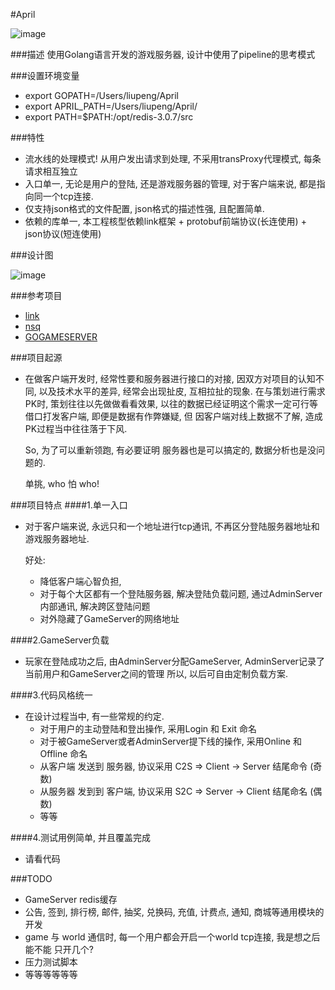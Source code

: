 #April

![image](https://github.com/pengliu-sai/April/blob/master/logo.jpeg?raw=true)


###描述
使用Golang语言开发的游戏服务器, 设计中使用了pipeline的思考模式


###设置环境变量
- export GOPATH=/Users/liupeng/April
- export APRIL_PATH=/Users/liupeng/April/
- export PATH=$PATH:/opt/redis-3.0.7/src

###特性
* 流水线的处理模式! 从用户发出请求到处理, 不采用transProxy代理模式, 每条请求相互独立
* 入口单一, 无论是用户的登陆, 还是游戏服务器的管理, 对于客户端来说, 都是指向同一个tcp连接.
* 仅支持json格式的文件配置, json格式的描述性强, 且配置简单.
* 依赖的库单一, 本工程核型依赖link框架 + protobuf前端协议(长连使用) + json协议(短连使用)

###设计图

![image](https://github.com/pengliu-sai/April/blob/master/April.png?raw=true)

###参考项目
* [link](https://github.com/funny/link)
* [nsq](https://github.com/nsqio/nsq)
* [GOGAMESERVER](https://github.com/yicaoyimuys/GoGameServer)


###项目起源
* 在做客户端开发时, 经常性要和服务器进行接口的对接, 因双方对项目的认知不同, 以及技术水平的差异, 经常会出现扯皮, 互相拉扯的现象.
    在与策划进行需求PK时, 策划往往以先做做看看效果, 以往的数据已经证明这个需求一定可行等借口打发客户端, 即便是数据有作弊嫌疑, 但
    因客户端对线上数据不了解, 造成PK过程当中往往落于下风.

    So, 为了可以重新领跑, 有必要证明 服务器也是可以搞定的, 数据分析也是没问题的.

    单挑, who 怕 who!


###项目特点
####1.单一入口
* 对于客户端来说, 永远只和一个地址进行tcp通讯, 不再区分登陆服务器地址和游戏服务器地址.

  好处:
  - 降低客户端心智负担,
  - 对于每个大区都有一个登陆服务器, 解决登陆负载问题, 通过AdminServer内部通讯, 解决跨区登陆问题
  - 对外隐藏了GameServer的网络地址

####2.GameServer负载
* 玩家在登陆成功之后, 由AdminServer分配GameServer, AdminServer记录了当前用户和GameServer之间的管理
    所以, 以后可自由定制负载方案.

####3.代码风格统一
* 在设计过程当中, 有一些常规的约定.
  - 对于用户的主动登陆和登出操作, 采用Login 和 Exit 命名
  - 对于被GameServer或者AdminServer提下线的操作, 采用Online 和 Offline 命名
  - 从客户端 发送到 服务器, 协议采用 C2S => Client -> Server 结尾命令 (奇数)
  - 从服务器 发到到 客户端, 协议采用 S2C => Server -> Client 结尾命名 (偶数)
  - 等等

####4.测试用例简单, 并且覆盖完成
* 请看代码



###TODO
* GameServer redis缓存
* 公告, 签到, 排行榜, 邮件, 抽奖, 兑换码, 充值, 计费点, 通知, 商城等通用模块的开发
* game 与 world 通信时, 每一个用户都会开启一个world tcp连接, 我是想之后能不能 只开几个?
* 压力测试脚本
* 等等等等等等